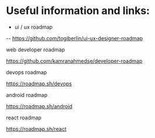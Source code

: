 # Useful information and links:



- ui / ux roadmap

-- https://github.com/togiberlin/ui-ux-designer-roadmap



web developer roadmap

https://github.com/kamranahmedse/developer-roadmap



devops roadmap

https://roadmap.sh/devops



android roadmap

https://roadmap.sh/android



react roadmap

https://roadmap.sh/react

